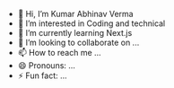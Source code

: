 - 👋 Hi, I’m Kumar Abhinav Verma
- 👀 I’m interested in Coding and technical 
- 🌱 I’m currently learning Next.js
- 💞️ I’m looking to collaborate on ...
- 📫 How to reach me ...
- 😄 Pronouns: ...
- ⚡ Fun fact: ...

<!---
abhinav211203/abhinav211203 is a ✨ special ✨ repository because its `README.md` (this file) appears on your GitHub profile.
You can click the Preview link to take a look at your changes.
--->
